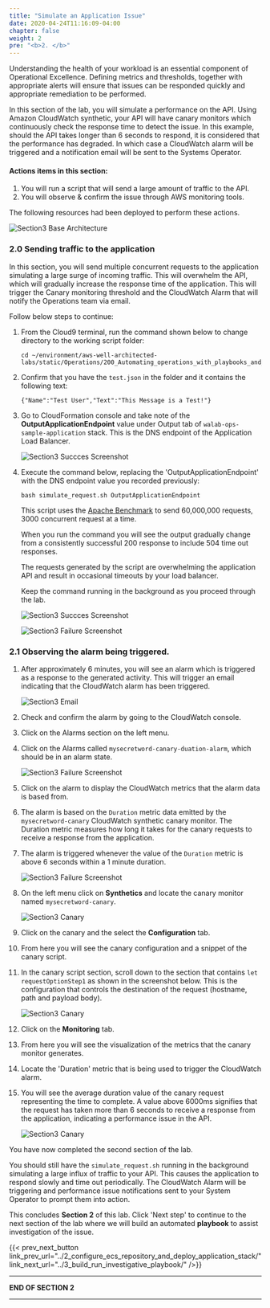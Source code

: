 ```yaml
---
title: "Simulate an Application Issue"
date: 2020-04-24T11:16:09-04:00
chapter: false
weight: 2
pre: "<b>2. </b>"
---
```


Understanding the health of your workload is an essential component of Operational Excellence. Defining metrics and thresholds, together with appropriate alerts will ensure that issues can be responded quickly and appropriate remediation to be performed.

In this section of the lab, you will simulate a performance on the API. Using Amazon CloudWatch synthetic, your API will have canary monitors which continuously check the response time to detect the issue. In this example, should the API takes longer than 6 seconds to respond, it is considered that the performance has degraded. In which case a CloudWatch alarm will be triggered and a notification email will be sent to the Systems Operator. 

#### Actions items in this section:

1. You will run a script that will send a large amount of traffic to the API.
2. You will observe & confirm the issue through AWS monitoring tools. 

The following resources had been deployed to perform these actions.

![Section3 Base Architecture](/Operations/200_Automating_operations_with_playbooks_and_runbooks/Images/section3-testing-canary-alarm-architecture.png)

### 2.0 Sending traffic to the application

In this section, you will send multiple concurrent requests to the application simulating a large surge of incoming traffic. This will overwhelm the API, which will gradually increase the response time of the application. This will trigger the Canary monitoring threshold and the CloudWatch Alarm that will notify the Operations team via email.

Follow below steps to continue:

1. From the Cloud9 terminal, run the command shown below to change directory to the working script folder:

    ```
    cd ~/environment/aws-well-architected-labs/static/Operations/200_Automating_operations_with_playbooks_and_runbooks/Code/scripts/
    ```

2. Confirm that you have the `test.json` in the folder and it contains the following text:

    ```
    {"Name":"Test User","Text":"This Message is a Test!"}
    ```

3. Go to CloudFormation console and take note of the **OutputApplicationEndpoint** value under Output tab of `walab-ops-sample-application` stack. This is the DNS endpoint of the Application Load Balancer.


    ![Section3 Succces Screenshot](/Operations/200_Automating_operations_with_playbooks_and_runbooks/Images/section3-stackoutput.png)


4. Execute the command below, replacing the 'OutputApplicationEndpoint' with the DNS endpoint value you recorded previously:

    ```
    bash simulate_request.sh OutputApplicationEndpoint
    ```

    This script uses the [Apache Benchmark](https://httpd.apache.org/docs/2.4/programs/ab.html) to send 60,000,000 requests, 3000 concurrent request at a time. 
    
    When you run the command you will see the output gradually change from a consistently successful 200 response to include 504 time out responses. 
    
    The requests generated by the script are overwhelming the application API and result in occasional timeouts by your load balancer. 
    
    Keep the command running in the background as you proceed through the lab.

    ![Section3 Succces Screenshot](/Operations/200_Automating_operations_with_playbooks_and_runbooks/Images/section3-success-traffic-requests.png)

    ![Section3 Failure Screenshot](/Operations/200_Automating_operations_with_playbooks_and_runbooks/Images/section3-failure-traffic-requests.png)


### 2.1 Observing the alarm being triggered.

1. After approximately 6 minutes, you will see an alarm which is triggered as a response to the generated activity. This will trigger an email indicating that the CloudWatch alarm has been triggered.

    ![Section3 Email](/Operations/200_Automating_operations_with_playbooks_and_runbooks/Images/section3-email.png)
 
2. Check and confirm the alarm by going to the CloudWatch console.

3. Click on the Alarms section on the left menu.

4. Click on the Alarms called `mysecretword-canary-duation-alarm`, which should be in an alarm state.

    ![Section3 Failure Screenshot](/Operations/200_Automating_operations_with_playbooks_and_runbooks/Images/section3-alarm.png)

5. Click on the alarm to display the CloudWatch metrics that the alarm data is based from.

6. The alarm is based on the `Duration` metric data emitted by the `mysecretword-canary` CloudWatch synthetic canary monitor. The Duration metric measures how long it takes for the canary requests to receive a response from the application. 

7. The alarm is triggered whenever the value of the `Duration` metric is above 6 seconds within a 1 minute duration.

    ![Section3 Failure Screenshot](/Operations/200_Automating_operations_with_playbooks_and_runbooks/Images/section3-alarm-detail.png)

8. On the left menu click on **Synthetics** and locate the canary monitor named `mysecretword-canary`.

    ![Section3 Canary](/Operations/200_Automating_operations_with_playbooks_and_runbooks/Images/section3-canary.png)

9. Click on the canary and the select the **Configuration** tab.

10. From here you will see the canary configuration and a snippet of the canary script.

11. In the canary script section, scroll down to the section that contains `let requestOptionStep1` as shown in the screenshot below. This is the configuration that controls the destination of the request (hostname, path and payload body).

    ![Section3 Canary](/Operations/200_Automating_operations_with_playbooks_and_runbooks/Images/section3-canary-detail.png)

12. Click on the **Monitoring** tab.

13. From here you will see the visualization of the metrics that the canary monitor generates.

14. Locate the 'Duration' metric that is being used to trigger the CloudWatch alarm.

15. You will see the average duration value of the canary request representing the time to complete. A value above 6000ms signifies that the request has taken more than 6 seconds to receive a response from the application, indicating a performance issue in the API.

    ![Section3 Canary](/Operations/200_Automating_operations_with_playbooks_and_runbooks/Images/section3-canary-monitor.png)

You have now completed the second section of the lab.

You should still have the `simulate_request.sh` running in the background simulating a large influx of traffic to your API. This causes the application to respond slowly and time out periodically. The CloudWatch Alarm will be triggering and performance issue notifications sent to your System Operator to prompt them into action.

This concludes **Section 2** of this lab. Click 'Next step' to continue to the next section of the lab where we will build an automated **playbook** to assist investigation of the issue. 

{{< prev_next_button link_prev_url="../2_configure_ecs_repository_and_deploy_application_stack/" link_next_url="../3_build_run_investigative_playbook/" />}}

___
**END OF SECTION 2**
___